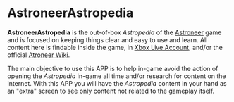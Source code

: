 # AstroneerAstropedia

**AstroneerAstropedia** is the out-of-box *Astropedia* of the [Astroneer](https://astroneer.space/) game and is focused on keeping things clear and easy to use and learn. All content here is findable inside the game, in [Xbox Live Account](https://account.xbox.com/en-us/Profile), and/or the official [Atroneer Wiki](https://astroneer.fandom.com/wiki).

The main objective to use this APP is to help in-game avoid the action of opening the *Astropedia* in-game all time and/or research for content on the internet. With this APP you will have the *Astropedia* content in your hand as an "extra" screen to see only content not related to the gameplay itself.
